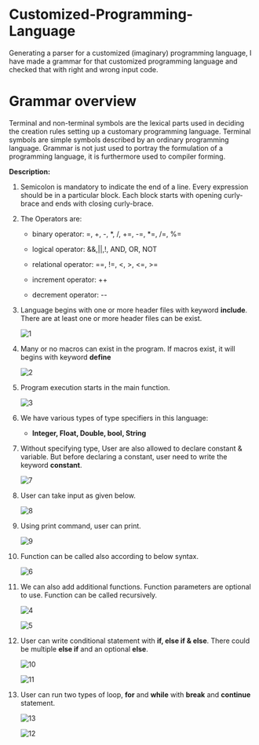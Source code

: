 # Customized-Programming-Language
Generating a parser for a customized (imaginary) programming language, I have made a grammar for that customized programming language and checked that with right and wrong input code.

# Grammar overview
Terminal and non-terminal symbols are the lexical parts used in deciding the creation rules setting up a customary programming language. Terminal symbols are simple symbols described by an ordinary programming language. Grammar is not just used to portray the formulation of a programming language, it is furthermore used to compiler forming.

**Description:**

1. Semicolon is mandatory to indicate the end of a line. Every expression should be in a particular block. Each block starts with opening curly-brace and ends with closing curly-brace.

2. The Operators are:

   - binary operator: =, +, -, *, /, +=, -=, *=, /=, %=

   - logical operator: &&,||,!, AND, OR, NOT

   - relational operator: ==, !=, <, >, <=, >=

   - increment operator: ++

   - decrement operator: --

3. Language begins with one or more header files with keyword **include**. There are at least one or more header files can be exist. 

   ![1](https://user-images.githubusercontent.com/43060004/137789324-43cc39ba-95d4-48b1-b3af-210b728e8b03.png)

4. Many or no macros can exist in the program. If macros exist, it will begins with keyword **define**

   ![2](https://user-images.githubusercontent.com/43060004/137789331-5e9bd8ee-d3c6-43d2-b81d-08cfe6af3bb9.png)

5. Program execution starts in the main function.

   ![3](https://user-images.githubusercontent.com/43060004/137794101-bc2476e7-ef29-4cd0-a9a1-293eb1b83ecb.png)

6. We have various types of type specifiers in this language:

   - **Integer, Float, Double, bool, String**

7. Without specifying type, User are also allowed to declare constant & variable. But before declaring a constant, user need to write the keyword **constant**.

   ![7](https://user-images.githubusercontent.com/43060004/137789343-f82727d9-418d-489d-9785-e0652d51d12d.png)

8. User can take input as given below.

   ![8](https://user-images.githubusercontent.com/43060004/137789347-23547b2f-37d9-408b-beb7-6e1c92b02d20.png)

9. Using print command, user can print.

   ![9](https://user-images.githubusercontent.com/43060004/137789348-fc23386f-21ab-422f-aa6a-8ef42f2d4881.png)

10. Function can be called also according to below syntax.

      ![6](https://user-images.githubusercontent.com/43060004/137789340-80fcc3e1-bba1-4b4f-9484-f585daa85b59.png)

11. We can also add additional functions. Function parameters are optional to use. Function can be called recursively.

      ![4](https://user-images.githubusercontent.com/43060004/137789334-e60c6091-fd6d-467f-9922-32091b864cc2.png)

      ![5](https://user-images.githubusercontent.com/43060004/137789336-b42ef98e-6b41-4916-9e3b-8d1d8a551080.png)

12. User can write conditional statement with **if, else if & else**. There could be multiple **else if** and an optional **else**.

      ![10](https://user-images.githubusercontent.com/43060004/137789349-e01b1778-daae-4831-9de9-6774fa02d2d1.png)
      
      ![11](https://user-images.githubusercontent.com/43060004/137795072-e88c179c-8cfe-4ed2-9078-30323734884c.png)

13. User can run two types of loop, **for** and **while** with **break** and **continue** statement.

      ![13](https://user-images.githubusercontent.com/43060004/137789359-5e208309-9792-487b-956d-f6e4a0ff759d.png)
      
      ![12](https://user-images.githubusercontent.com/43060004/137789356-a9ee85b1-878d-4541-a081-caa568379d39.png)
